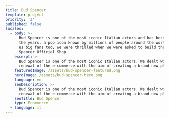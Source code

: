 ```yaml
---
title: Bud Spencer
template: project
priority: '3'
published: false
locales:
  - body: >-
      Bud Spencer is one of the most iconic Italian actors and has become, over
      the years, a pop icon known by millions of people around the world. Being
      us big fans too, we were thrilled when we were asked to build the new Bud
      Spencer Official Shop.
    excerpt: >-
      Bud Spencer is one of the most iconic Italian actors. We dealt with the
      renewal of the e-commerce with the aim of creating a brand new platform.
    featuredImage: /assets/bud-spencer-featured.png
    heroImage: /assets/bud-spencer-hero.png
    language: en
    seoDescription: >-
      Bud Spencer is one of the most iconic Italian actors. We dealt with the
      renewal of the e-commerce with the aim of creating a brand new platform.
    seoTitle: Bud Spencer
    type: Ecommerce
  - language: it
---
```


